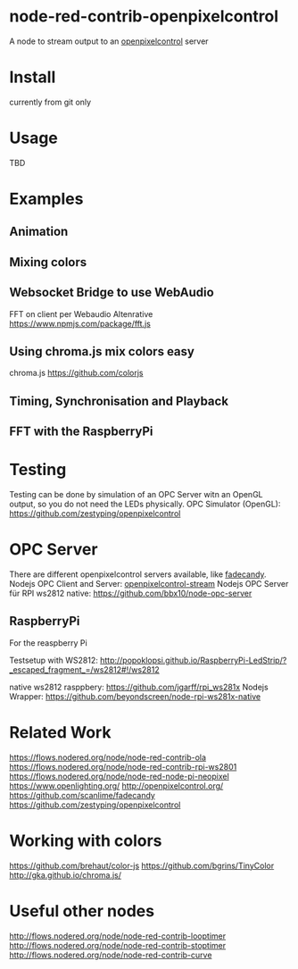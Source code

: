 # node-red-contrib-openpixelcontrol
A node to stream output to an [openpixelcontrol](http://openpixelcontrol.org/) server

# Install

currently from git only

# Usage

TBD

# Examples

## Animation

## Mixing colors

## Websocket Bridge to use WebAudio 

FFT on client per Webaudio 
Altenrative https://www.npmjs.com/package/fft.js

## Using chroma.js mix colors easy

chroma.js
https://github.com/colorjs


## Timing, Synchronisation and Playback

## FFT with the RaspberryPi


# Testing

Testing can be done by simulation of an OPC Server witn an OpenGL output, so you do not need the LEDs physically.
OPC Simulator (OpenGL): https://github.com/zestyping/openpixelcontrol

# OPC Server

There are different openpixelcontrol servers available, like [fadecandy](https://github.com/scanlime/fadecandy).
Nodejs OPC Client and Server: [openpixelcontrol-stream](https://github.com/beyondscreen/node-openpixelcontrol) 
Nodejs OPC Server für RPI ws2812 native: https://github.com/bbx10/node-opc-server 

## RaspberryPi

For the reaspberry Pi 

Testsetup with  WS2812: http://popoklopsi.github.io/RaspberryPi-LedStrip/?_escaped_fragment_=/ws2812#!/ws2812

native ws2812 rasppbery: https://github.com/jgarff/rpi_ws281x
Nodejs Wrapper: https://github.com/beyondscreen/node-rpi-ws281x-native


# Related Work

https://flows.nodered.org/node/node-red-contrib-ola
https://flows.nodered.org/node/node-red-contrib-rpi-ws2801
https://flows.nodered.org/node/node-red-node-pi-neopixel
https://www.openlighting.org/
http://openpixelcontrol.org/
https://github.com/scanlime/fadecandy
https://github.com/zestyping/openpixelcontrol

# Working with colors
https://github.com/brehaut/color-js
https://github.com/bgrins/TinyColor
http://gka.github.io/chroma.js/

# Useful other nodes
http://flows.nodered.org/node/node-red-contrib-looptimer
http://flows.nodered.org/node/node-red-contrib-stoptimer
http://flows.nodered.org/node/node-red-contrib-curve
